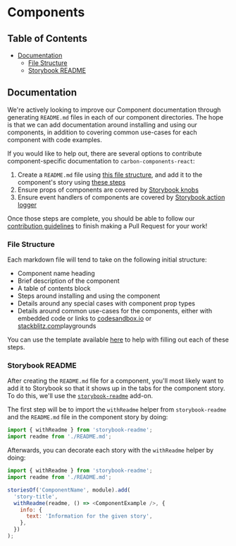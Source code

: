 # Components

<!-- prettier-ignore-start -->

<!-- START doctoc generated TOC please keep comment here to allow auto update -->

<!-- DON'T EDIT THIS SECTION, INSTEAD RE-RUN doctoc TO UPDATE -->

## Table of Contents

* [Documentation](#documentation)
  * [File Structure](#file-structure)
  * [Storybook README](#storybook-readme)

<!-- END doctoc generated TOC please keep comment here to allow auto update -->

<!-- prettier-ignore-end -->

## Documentation

We're actively looking to improve our Component documentation through generating
`README.md` files in each of our component directories. The hope is that we can
add documentation around installing and using our components, in addition to
covering common use-cases for each component with code examples.

If you would like to help out, there are several options to contribute
component-specific documentation to `carbon-components-react`:

1. Create a `README.md` file using [this file structure](#file-structure), and
   add it to the component's story using [these steps](#storybook-readme)
2. Ensure props of components are covered by
   [Storybook knobs](https://github.com/storybooks/storybook/tree/master/addons/knobs)
3. Ensure event handlers of components are covered by
   [Storybook action logger](https://github.com/storybooks/storybook/tree/master/addons/actions)

Once those steps are complete, you should be able to follow our
[contribution guidelines](/.github/CONTRIBUTING.md) to finish making a Pull
Request for your work!

### File Structure

Each markdown file will tend to take on the following initial structure:

- Component name heading
- Brief description of the component
- A table of contents block
- Steps around installing and using the component
- Details around any special cases with component prop types
- Details around common use-cases for the components, either with embedded code
  or links to [codesandbox.io](http://codesandbox.io) or
  [stackblitz.com](https://stackblitz.com)playgrounds

You can use the template available [here](/docs/component-template.md) to help
with filling out each of these steps.

### Storybook README

After creating the `README.md` file for a component, you'll most likely want to
add it to Storybook so that it shows up in the tabs for the component story. To
do this, we'll use the
[`storybook-readme`](https://github.com/tuchk4/storybook-readme) add-on.

The first step will be to import the `withReadme` helper from `storybook-readme`
and the `README.md` file in the component story by doing:

```js
import { withReadme } from 'storybook-readme';
import readme from './README.md';
```

Afterwards, you can decorate each story with the `withReadme` helper by doing:

```js
import { withReadme } from 'storybook-readme';
import readme from './README.md';

storiesOf('ComponentName', module).add(
  'story-title',
  withReadme(readme, () => <ComponentExample />, {
    info: {
      text: 'Information for the given story',
    },
  })
);
```
